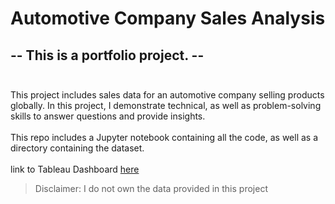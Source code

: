 # Automotive Company Sales Analysis

## -- This is a portfolio project. --<br><br>
This project includes sales data for an automotive company selling products globally. In this project, I demonstrate technical, as well as problem-solving skills to answer questions and provide insights.<br>
<br>
This repo includes a Jupyter notebook containing all the code, as well as a directory containing the dataset.
<br>
<br>
link to Tableau Dashboard <a href="https://public.tableau.com/views/AutomotiveCompany_SalesAnalysis/Dashboard1?:language=en-US&:display_count=n&:origin=viz_share_link">here</a>
<br>
> Disclaimer: I do not own the data provided in this project

